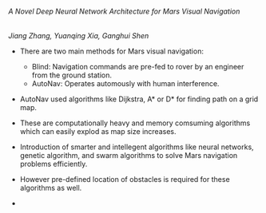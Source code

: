<h6>A Novel Deep Neural Network Architecture for Mars Visual Navigation</h6>

*Jiang Zhang, Yuanqing Xia, Ganghui Shen*

- There are two main methods for Mars visual navigation:
  - Blind: Navigation commands are pre-fed to rover by an engineer from the ground station.
  - AutoNav: Operates automously with human interference.

- AutoNav used algorithms like Dijkstra, A* or D* for finding path on a grid map.
- These are computationally heavy and memory comsuming algorithms which can easily explod as map size increases.
- Introduction of smarter and intellegent algorithms like neural networks, genetic algorithm, and swarm algorithms to solve Mars navigation problems efficiently.
- However pre-defined location of obstacles is required for these algorithms as well.
- 
